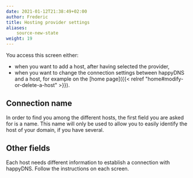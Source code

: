```yaml
---
date: 2021-01-12T21:38:49+02:00
author: Frederic
title: Hosting provider settings
aliases:
    source-new-state
weight: 19
---
```


You access this screen either:

- when you want to add a host, after having selected the provider,
- when you want to change the connection settings between happyDNS and a host, for example on the [home page]({{< relref "home#modify-or-delete-a-host" >}}).

## Connection name

In order to find you among the different hosts, the first field you are asked for is a name.
This name will only be used to allow you to easily identify the host of your domain, if you have several.


## Other fields

Each host needs different information to establish a connection with happyDNS.
Follow the instructions on each screen.
